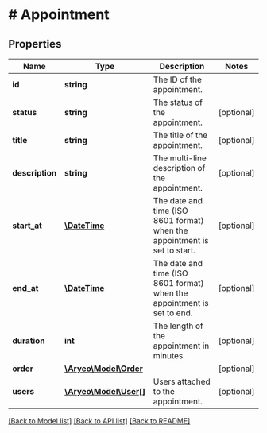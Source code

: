 # # Appointment

## Properties

Name | Type | Description | Notes
------------ | ------------- | ------------- | -------------
**id** | **string** | The ID of the appointment. |
**status** | **string** | The status of the appointment. | [optional]
**title** | **string** | The title of the appointment. | [optional]
**description** | **string** | The multi-line description of the appointment. | [optional]
**start_at** | [**\DateTime**](\DateTime.md) | The date and time (ISO 8601 format) when the appointment is set to start. | [optional]
**end_at** | [**\DateTime**](\DateTime.md) | The date and time (ISO 8601 format) when the appointment is set to end. | [optional]
**duration** | **int** | The length of the appointment in minutes. | [optional]
**order** | [**\Aryeo\Model\Order**](Order.md) |  | [optional]
**users** | [**\Aryeo\Model\User[]**](User.md) | Users attached to the appointment. | [optional]

[[Back to Model list]](../../README.md#models) [[Back to API list]](../../README.md#endpoints) [[Back to README]](../../README.md)
